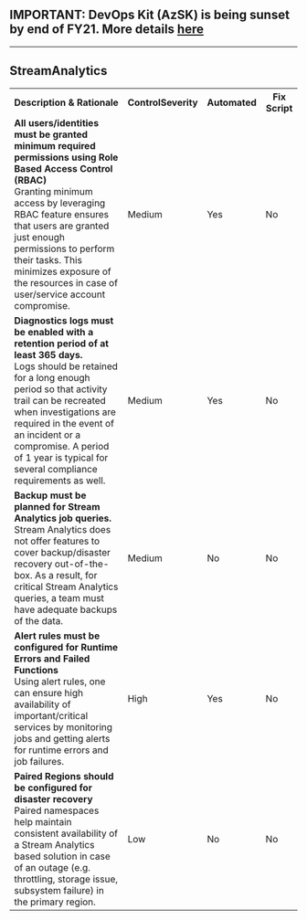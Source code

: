 ## IMPORTANT: DevOps Kit (AzSK) is being sunset by end of FY21. More details [here](../../../ReleaseNotes/AzSKSunsetNotice.md)
----------------------------------------------

<html>
<head>

</head><body>
<H2>StreamAnalytics</H2><table><tr><th>Description & Rationale</th><th>ControlSeverity</th><th>Automated</th><th>Fix Script</th></tr><tr><td><b>All users/identities must be granted minimum required permissions using Role Based Access Control (RBAC)</b><br/>Granting minimum access by leveraging RBAC feature ensures that users are granted just enough permissions to perform their tasks. This minimizes exposure of the resources in case of user/service account compromise.</td><td>Medium</td><td>Yes</td><td>No</td></tr><tr><td><b>Diagnostics logs must be enabled with a retention period of at least 365 days.</b><br/>Logs should be retained for a long enough period so that activity trail can be recreated when investigations are required in the event of an incident or a compromise. A period of 1 year is typical for several compliance requirements as well.</td><td>Medium</td><td>Yes</td><td>No</td></tr><tr><td><b>Backup must be planned for Stream Analytics job queries.</b><br/>Stream Analytics does not offer features to cover backup/disaster recovery out-of-the-box. As a result, for critical Stream Analytics queries, a team must have adequate backups of the data.</td><td>Medium</td><td>No</td><td>No</td></tr><tr><td><b>Alert rules must be configured for Runtime Errors and Failed Functions</b><br/>Using alert rules, one can ensure high availability of important/critical services by monitoring jobs and getting alerts for runtime errors and job failures.</td><td>High</td><td>Yes</td><td>No</td></tr><tr><td><b>Paired Regions should be configured for disaster recovery</b><br/>Paired namespaces help maintain consistent availability of a Stream Analytics based solution in case of an outage (e.g. throttling, storage issue, subsystem failure) in the primary region.</td><td>Low</td><td>No</td><td>No</td></tr></table>
<table>
</table>
</body></html>
